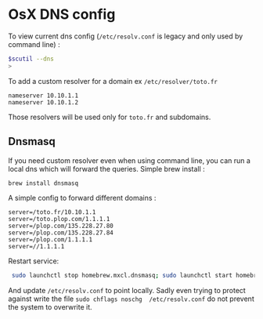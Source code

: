 # OsX DNS config

To view current dns config (`/etc/resolv.conf` is legacy and only used by command line) :

```bash
$scutil --dns
>
```

To add a custom resolver for a domain ex  `/etc/resolver/toto.fr`

```
nameserver 10.10.1.1
nameserver 10.10.1.2
```

Those resolvers will be used only for `toto.fr` and subdomains.

## Dnsmasq

If you need custom resolver even when using command line, you can run a local dns which will forward the queries.
Simple brew install :

```bash
brew install dnsmasq
````

A simple config to forward different domains :

```
server=/toto.fr/10.10.1.1
server=/toto.plop.com/1.1.1.1
server=/plop.com/135.228.27.80
server=/plop.com/135.228.27.84
server=/plop.com/1.1.1.1
server=//1.1.1.1
```

Restart service:

```bash
 sudo launchctl stop homebrew.mxcl.dnsmasq; sudo launchctl start homebrew.mxcl.dnsmasq
 ```

 And update `/etc/resolv.conf` to point locally. Sadly even trying to protect against write the file `sudo chflags noschg  /etc/resolv.conf` do not prevent the system to overwrite it.